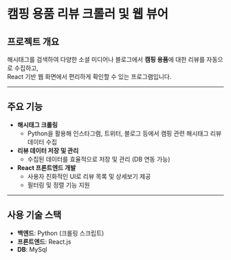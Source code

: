 # 캠핑 용품 리뷰 크롤러 및 웹 뷰어

## 프로젝트 개요
해시태그를 검색하여 다양한 소셜 미디어나 블로그에서 **캠핑 용품**에 대한 리뷰를 자동으로 수집하고,  
React 기반 웹 화면에서 편리하게 확인할 수 있는 프로그램입니다.

---

## 주요 기능
- **해시태그 크롤링**  
  - Python을 활용해 인스타그램, 트위터, 블로그 등에서 캠핑 관련 해시태그 리뷰 데이터 수집  
- **리뷰 데이터 저장 및 관리**  
  - 수집된 데이터를 효율적으로 저장 및 관리 (DB 연동 가능)  
- **React 프론트엔드 개발**  
  - 사용자 친화적인 UI로 리뷰 목록 및 상세보기 제공  
  - 필터링 및 정렬 기능 지원  

---

## 사용 기술 스택
- **백엔드**: Python (크롤링 스크립트)  
- **프론트엔드**: React.js  
- **DB**: MySql 
